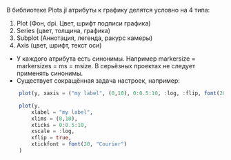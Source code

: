 В библиотеке Plots.jl атрибуты к графику делятся условно на 4 типа:
1) Plot (Фон, dpi. Цвет, шрифт подписи графика)
2) Series (цвет, толщина, графика)
3) Subplot (Аннотация, легенда, ракурс камеры)
4) Axis (цвет, шрифт, текст оси)

- У каждого атрибута есть синонимы. Например markersize = markersizes = ms = msize. В серьёзных проектах не следует применять синонимы.
- Существует сокращённая задача настроек, например:
```julia
    plot(y, xaxis = ("my label", (0,10), 0:0.5:10, :log, :flip, font(20, "Courier")))

    plot(y,
        xlabel = "my label",
        xlims = (0,10),
        xticks = 0:0.5:10,
        xscale = :log,
        xflip = true,
        xtickfont = font(20, "Courier")
    )
```
